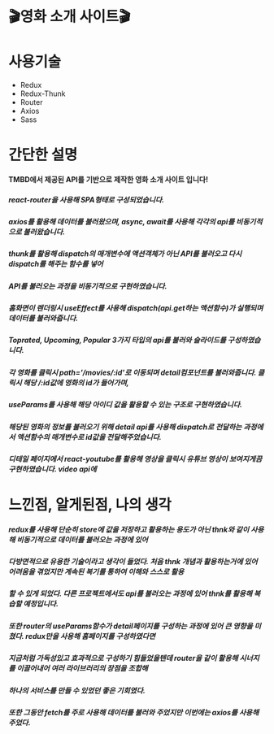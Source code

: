 # 🎬영화 소개 사이트🎬

# 사용기술
- Redux
- Redux-Thunk
- Router
- Axios
- Sass

# 간단한 설명
#### TMBD에서 제공된 API를 기반으로 제작한 영화 소개 사이트 입니다!
##### react-router을 사용해 SPA형태로 구성되었습니다. 
##### axios를 활용해 데이터를 불러왔으며, async, await를 사용해 각각의 api를 비동기적으로 불러왔습니다.
##### thunk를 활용해 dispatch의 매개변수에 액션객체가 아닌 API를 불러오고 다시 dispatch를 해주는 함수를 넣어
##### API를 불러오는 과정을 비동기적으로 구현하였습니다. 
##### 홈화면이 렌더링시 useEffect를 사용해 dispatch(api.get하는 액션함수)가 실행되며 데이터를 불러와줍니다.
##### Toprated, Upcoming, Popular 3가지 타입의 api를 불러와 슬라이드를 구성하였습니다.
##### 각 영화를 클릭시 path='/movies/:id'로 이동되며 detail컴포넌트를 불러와줍니다. 클릭시 해당 /:id값에 영화의 id가 들어가며,
##### useParams를 사용해 해당 아이디 값을 활용할 수 있는 구조로 구현하였습니다.
##### 해당된 영화의 정보를 불러오기 위해 detail api를 사용해 dispatch로 전달하는 과정에서 액션함수의 매개변수로 id값을 전달해주었습니다.
##### 디테일 페이지에서 react-youtube를 활용해 영상을 클릭시 유튜브 영상이 보여지게끔 구현하였습니다. video api에

# 느낀점, 알게된점, 나의 생각
##### redux를 사용해 단순히 store에 값을 저장하고 활용하는 용도가 아닌 thnk와 같이 사용해 비동기적으로 데이터를 불러오는 과정에 있어
##### 다방면적으로 유용한 기술이라고 생각이 들었다. 처음 thnk 개념과 활용하는거에 있어 어려움을 겪었지만 계속된 복기를 통하여 이해와 스스로 활용
##### 할 수 있게 되었다. 다른 프로젝트에서도 api를 불러오는 과정에 있어 thnk를 활용해 복습할 예정입니다.
##### 또한 router의 useParams함수가 detail페이지를 구성하는 과정에 있어 큰 영향을 미쳤다. redux만을 사용해 홈페이지를 구성하였다면 
##### 지금처럼 가독성있고 효과적으로 구성하기 힘들었을텐데 router을 같이 활용해 시너지를 이끌어내어 여러 라이브러리의 장점을 조합해
##### 하나의 서비스를 만들 수 있었던 좋은 기회였다.
##### 또한 그동안 fetch를 주로 사용해 데이터를 불러와 주었지만 이번에는 axios를 사용해 주었다. 

